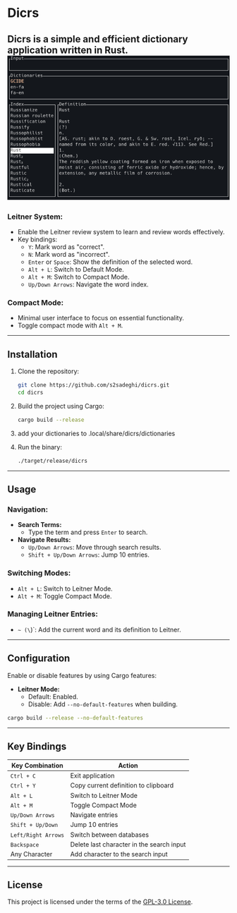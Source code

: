 # Dicrs

**Dicrs** is a simple and efficient dictionary application written in Rust.
![Alt text](screenshot.png?raw=true "dicrs")
---

### Leitner System:
- Enable the Leitner review system to learn and review words effectively.
- Key bindings:
  - `Y`: Mark word as "correct".
  - `N`: Mark word as "incorrect".
  - `Enter` or `Space`: Show the definition of the selected word.
  - `Alt + L`: Switch to Default Mode.
  - `Alt + M`: Switch to Compact Mode.
  - `Up/Down Arrows`: Navigate the word index.

### Compact Mode:
- Minimal user interface to focus on essential functionality.
- Toggle compact mode with `Alt + M`.

---

## Installation

1. Clone the repository:
   ```bash
   git clone https://github.com/s2sadeghi/dicrs.git
   cd dicrs
   ```

2. Build the project using Cargo:
   ```bash
   cargo build --release
    ```

3. add your dictionaries to
    .local/share/dicrs/dictionaries

4. Run the binary:
   ```bash
   ./target/release/dicrs
   ```

---

## Usage

### Navigation:
- **Search Terms:**
  - Type the term and press `Enter` to search.
- **Navigate Results:**
  - `Up/Down Arrows`: Move through search results.
  - `Shift + Up/Down Arrows`: Jump 10 entries.

### Switching Modes:
- `Alt + L`: Switch to Leitner Mode.
- `Alt + M`: Toggle Compact Mode.

### Managing Leitner Entries:
- `~ (\`)`: Add the current word and its definition to Leitner.

---

## Configuration

Enable or disable features by using Cargo features:
- **Leitner Mode:**
  - Default: Enabled.
  - Disable: Add `--no-default-features` when building.

```bash
cargo build --release --no-default-features
```

---

## Key Bindings

| Key Combination      | Action                                     |
|----------------------|-------------------------------------------|
| `Ctrl + C`           | Exit application                          |
| `Ctrl + Y`           | Copy current definition to clipboard      |
| `Alt + L`            | Switch to Leitner Mode                    |
| `Alt + M`            | Toggle Compact Mode                       |
| `Up/Down Arrows`     | Navigate entries                          |
| `Shift + Up/Down`    | Jump 10 entries                           |
| `Left/Right Arrows`  | Switch between databases                  |
| `Backspace`          | Delete last character in the search input |
| Any Character        | Add character to the search input         |

---

## License

This project is licensed under the terms of the [GPL-3.0 License](LICENSE).

